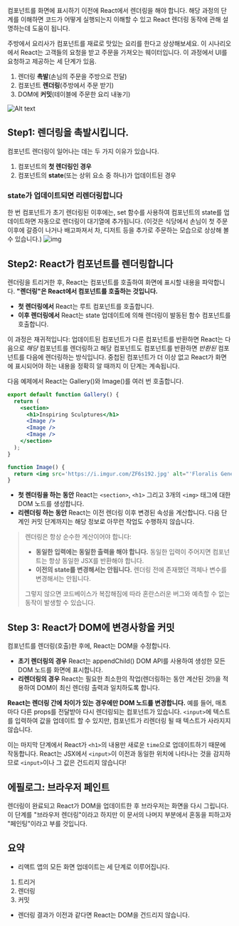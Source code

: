 컴포넌트를 화면에 표시하기 이전에 React에서 렌더링을 해야 합니다. 해당 과정의 단계를 이해하면 코드가 어떻게 실행되는지 이해할 수 있고 React 렌더링 동작에 관해 설명하는데 도움이 됩니다.

주방에서 요리사가 컴포넌트를 재료로 맛있는 요리를 한다고 상상해보세요. 이 시나리오에서 React는 고객들의 요청을 받고 주문을 가져오는 웨이터입니다. 이 과정에서 UI를 요청하고 제공하는 세 단계가 있음.

1. 렌더링 **촉발**(손님의 주문을 주방으로 전달)
2. 컴포넌트 **렌더링**(주방에서 주문 받기)
3. DOM에 **커밋**(테이블에 주문한 요리 내놓기)

![Alt text](/images/render-and-commit.png)

## Step1: 렌더링을 촉발시킵니다.

컴포넌트 렌더링이 일어나는 데는 두 가지 이유가 있습니다.

1. 컴포넌트의 **첫 렌더링인 경우**
2. 컴포넌트의 **state**(또는 상위 요소 중 하나)가 업데이트된 경우

### state가 업데이트되면 리렌더링합니다

한 번 컴포넌트가 초기 렌더링된 이후에는, set 함수를 사용하여 컴포넌트의 state를 업데이트하면 자동으로 렌더링이 대기열에 추가됩니다. (이것은 식당에서 손님이 첫 주문 이후에 갈증이 나거나 배고파져서 차, 디저트 등을 추가로 주문하는 모습으로 상상해 볼 수 있습니다.)
![img](/images/state-update.png)

## Step2: React가 컴포넌트를 렌더링합니다

렌더링을 트리거한 후, React는 컴포넌트를 호출하여 화면에 표시할 내용을 파악합니다. **"렌더링"은 React에서 컴포넌트를 호출하는 것입니다.**

- **첫 렌더링에서** React는 루트 컴포넌트를 호출합니다.
- **이후 렌더링에서** React는 state 업데이트에 의해 렌더링이 발동된 함수 컴포넌트를 호출합니다.

이 과정은 재귀적입니다: 업데이트된 컴포넌트가 다른 컴포넌트를 반환하면 React는 다음으로 _해당_ 컴포넌트를 렌더링하고 해당 컴포넌트도 컴포넌트를 반환하면 _반환된_ 컴포넌트를 다음에 렌더링하는 방식입니다. 중첩된 컴포넌트가 더 이상 없고 React가 화면에 표시되어야 하는 내용을 정확히 알 때까지 이 단계는 계속됩니다.

다음 예제에서 React는 Gallery()와 Image()를 여러 번 호출합니다.

```jsx
export default function Gallery() {
  return (
    <section>
      <h1>Inspiring Sculptures</h1>
      <Image />
      <Image />
      <Image />
    </section>
  );
}

function Image() {
  return <img src='https://i.imgur.com/ZF6s192.jpg' alt="'Floralis Genérica' by Eduardo Catalano: a gigantic metallic flower sculpture with reflective petals" />;
}
```

- **첫 렌더링을 하는 동안** React는 `<section>`, `<h1>` 그리고 3개의 `<img>` 태그에 대한 DOM 노드를 생성합니다.
- **리렌더링 하는 동안** React는 이전 렌더링 이후 변경된 속성을 계산합니다. 다음 단계인 커밋 단계까지는 해당 정보로 아무런 작업도 수행하지 않습니다.

> 렌더링은 항상 순수한 계산이어야 합니다:
>
> - **동일한 입력에는 동일한 출력을 해야 합니다.** 동일한 입력이 주어지면 컴포넌트는 항상 동일한 JSX를 반환해야 합니다.
> - **이전의 state를 변경해서는 안됩니다.** 렌더링 전에 존재했던 객체나 변수를 변경해서는 안됩니다.
>
> 그렇지 않으면 코드베이스가 복잡해짐에 따라 혼란스러운 버그와 예측할 수 없는 동작이 발생할 수 있습니다.

## Step 3: React가 DOM에 변경사항을 커밋

컴포넌트를 렌더링(호출)한 후에, React는 DOM을 수정합니다.

- **초기 렌더링의 경우** React는 appendChild() DOM API를 사용하여 생성한 모든 DOM 노드를 화면에 표시합니다.
- **리렌더링의 경우** React는 필요한 최소한의 작업(렌더링하는 동안 계산된 것!)을 적용하여 DOM이 최신 렌더링 출력과 일치하도록 합니다.

**React는 렌더링 간에 차이가 있는 경우에만 DOM 노드를 변경합니다.** 예를 들어, 매초마다 다른 props를 전달받아 다시 렌더링되는 컴포넌트가 있습니다. `<input>`에 텍스트를 입력하여 값을 업데이트 할 수 있지만, 컴포넌트가 리렌더링 될 때 텍스트가 사라지지 않습니다.

이는 마지막 단계에서 React가 `<h1>`의 내용만 새로운 `time`으로 업데이트하기 때문에 작동합니다. React는 JSX에서 `<input>`이 이전과 동일한 위치에 나타나는 것을 감지하므로 `<input>`이나 그 값은 건드리지 않습니다!

## 에필로그: 브라우저 페인트

렌더링이 완료되고 React가 DOM을 업데이트한 후 브라우저는 화면을 다시 그립니다. 이 단계를 "브라우저 렌더링"이라고 하지만 이 문서의 나머지 부분에서 혼동을 피하고자 "페인팅"이라고 부를 것입니다.

## 요약

- 리액트 앱의 모든 화면 업데이트는 세 단계로 이루어집니다.

1. 트리거
2. 렌더링
3. 커밋

- 렌더링 결과가 이전과 같다면 React는 DOM을 건드리지 않습니다.
